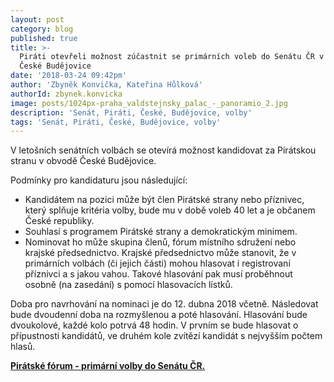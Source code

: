 ```yaml
---
layout: post
category: blog
published: true
title: >-
  Piráti otevřeli možnost zúčastnit se primárních voleb do Senátu ČR v obvodě
  České Budějovice 
date: '2018-03-24 09:42pm'
author: 'Zbyněk Konvička, Kateřina Hůlková'
authorId: zbynek.konvicka
image: posts/1024px-praha_valdstejnsky_palac_-_panoramio_2.jpg
description: 'Senát, Piráti, České, Budějovice, volby'
tags: 'Senát, Piráti, České, Budějovice, volby'
---
```

V letošních senátních volbách se otevírá možnost kandidovat za Pirátskou stranu v obvodě České Budějovice. 

Podmínky pro kandidaturu jsou následující:  

* Kandidátem na pozici může být člen Pirátské strany nebo příznivec, který splňuje kritéria volby, bude mu v době voleb 40 let a je občanem České republiky. 
* Souhlasí s programem Pirátské strany a demokratickým minimem.
* Nominovat ho může skupina členů, fórum místního sdružení nebo krajské předsednictvo. Krajské předsednictvo může stanovit, že v primárních volbách (či jejich části) mohou hlasovat i registrovaní příznivci a s jakou vahou. Takové hlasování pak musí proběhnout osobně (na zasedání) s pomocí hlasovacích lístků.

Doba pro navrhování na nominaci je do 12. dubna 2018 včetně. Následovat bude dvoudenní doba na rozmyšlenou a poté hlasování. Hlasování bude dvoukolové, každé kolo potrvá 48 hodin. V prvním se bude hlasovat o přípustnosti kandidátů, ve druhém kole zvítězí kandidát s nejvyšším počtem hlasů.

[**Pirátské fórum - primární volby do Senátu ČR.**](https://forum.pirati.cz/viewtopic.php?f=408&t=40328)
